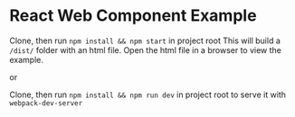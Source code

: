 # React Web Component Example

Clone, then run `npm install && npm start` in project root
This will build a `/dist/` folder with an html file. Open the html file in a browser to view the example.

or

Clone, then run `npm install && npm run dev` in project root to serve it with `webpack-dev-server`
